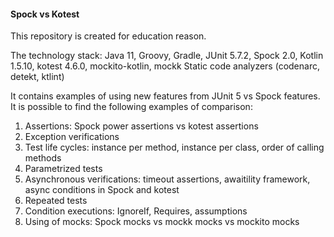 #### Spock vs Kotest

This repository is created for education reason.

The technology stack: Java 11, Groovy, Gradle, JUnit 5.7.2, Spock 2.0, Kotlin 1.5.10, 
kotest 4.6.0, mockito-kotlin, mockk
Static code analyzers (codenarc, detekt, ktlint)

It contains examples of using new features from JUnit 5 vs Spock features.
It is possible to find the following examples of comparison:
1. Assertions: Spock power assertions vs kotest assertions
2. Exception verifications
3. Test life cycles: instance per method, instance per class, order of calling methods
4. Parametrized tests
5. Asynchronous verifications: timeout assertions, awaitility framework, async conditions in Spock and kotest
6. Repeated tests
7. Condition executions: IgnoreIf, Requires, assumptions
8. Using of mocks: Spock mocks vs mockk mocks vs mockito mocks
